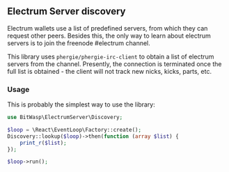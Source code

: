 ## Electrum Server discovery

Electrum wallets use a list of predefined servers, from which they can request other peers. 
Besides this, the only way to learn about electrum servers is to join the freenode #electrum channel. 

This library uses `phergie/phergie-irc-client` to obtain a list of electrum servers from the channel.
Presently, the connection is terminated once the full list is obtained - the client will not track 
new nicks, kicks, parts, etc.

### Usage

This is probably the simplest way to use the library: 

```php
use BitWasp\ElectrumServer\Discovery;

$loop = \React\EventLoop\Factory::create();
Discovery::lookup($loop)->then(function (array $list) {
    print_r($list);
});

$loop->run();
```

